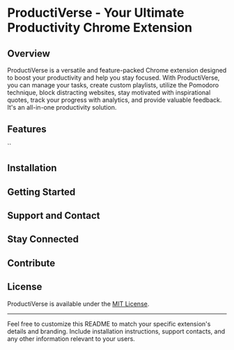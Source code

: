 # ProductiVerse - Your Ultimate Productivity Chrome Extension

## Overview

ProductiVerse is a versatile and feature-packed Chrome extension designed to boost your productivity and help you stay focused. With ProductiVerse, you can manage your tasks, create custom playlists, utilize the Pomodoro technique, block distracting websites, stay motivated with inspirational quotes, track your progress with analytics, and provide valuable feedback. It's an all-in-one productivity solution.

## Features
``
<!-- 
### 1. Task Manager
- Create, organize, and prioritize your tasks efficiently.
- Categorize tasks into projects for better organization.
- Set due dates, reminders, and task dependencies.

### 2. Playlist Creator
- Build and enjoy personalized music playlists while you work.
- Seamless integration with popular music streaming services.
- Enhance your concentration and mood with the perfect soundtrack.

### 3. Pomodoro Timer
- Boost your productivity with timed work and break intervals.
- Customize timer settings to suit your work style.
- Stay on track and maintain a healthy work-life balance.

### 4. Website Blocker
- Block distracting websites during your work hours.
- Increase your focus and reduce online temptations.
- Customize your blocklist for maximum productivity.

### 5. Inspirational Quotes
- Get inspired daily with motivational quotes.
- Elevate your mindset and stay motivated throughout the day.
- Share your favorite quotes with friends and colleagues.

### 6. Analytics Dashboard
- Track your productivity, task completion, and time management.
- Visualize your performance trends with insightful charts.
- Make data-driven decisions to optimize your workflow.

### 7. Feedback and Support
- Share your thoughts and suggestions to help us improve ProductiVerse.
- We value your feedback and are dedicated to enhancing your experience.
- Reach out to our support team for assistance anytime. -->

## Installation
<!-- 
1. Visit the [Chrome Web Store](https://chrome.google.com/webstore).
2. Search for "ProductiVerse" and click "Add to Chrome."
3. Follow the on-screen instructions to complete the installation. -->

## Getting Started
<!-- 
1. Click the ProductiVerse icon in your Chrome toolbar.
2. Sign in or create an account to unlock all features.
3. Explore the powerful productivity tools at your fingertips. -->

## Support and Contact

<!-- If you have questions, encounter issues, or wish to provide feedback, please don't hesitate to reach out to our dedicated support team at support@productiverse.com. Your satisfaction is our top priority. -->

## Stay Connected

<!-- - Website: [https://www.productiverse.com](https://www.productiverse.com)
- Twitter: [@ProductiVerse](https://twitter.com/ProductiVerse)
- Facebook: [ProductiVerse](https://www.facebook.com/ProductiVerse) -->

## Contribute

<!-- Are you a developer interested in contributing to ProductiVerse? Check out our GitHub repository [here](https://github.com/productiverse) to get involved and help us make the extension even better. -->

## License

ProductiVerse is available under the [MIT License](LICENSE.md).

---

Feel free to customize this README to match your specific extension's details and branding. Include installation instructions, support contacts, and any other information relevant to your users.

